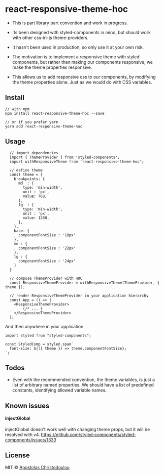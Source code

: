 # react-responsive-theme-hoc
- This is part library part convention and work in progress.

- Its been designed with styled-components in mind, but should work with other css-in-js theme-providers.

- It hasn't been used in production, so only use it at your own risk.

- The motivation is to implement a responsive theme with styled components, but rather than making our components responsive, we make the theme properties responsive.

- This allows us to add responsive css to our components, by modifying the theme properties alone. Just as we would do with CSS variables.

## Install

```
// with npm
npm install react-responsive-theme-hoc --save

// or if you prefer yarn
yarn add react-responsive-theme-hoc
```

## Usage

```
  // import dependencies
  import { ThemeProvider } from 'styled-components';
  import withResponsiveTheme from 'react-responsive-theme-hoc';

  // define theme
  const theme = {
    breakpoints: {
      md  : {
        type: 'min-width',
        unit : 'px',
        value: 768,
      },
      lg  : {
        type: 'min-width',
        unit : 'px',
        value: 1280,
      },
    },
    base: {
      componentFontSize : '18px'
    },
    md : {
      componentFontSize : '22px'
    },
    lg : {
      componentFontSize : '24px'
    }
  }

  // compose ThemeProvider with HOC
  const ResponsiveThemeProvider = withResponsiveTheme(ThemeProvider, { theme });

  // render ResponsiveThemeProvider in your application hierarchy
  const App = () => (
    <ResponsiveThemeProvider>
        {/* ... }
    </ResponsiveThemeProvider>
  );
```

And then anywhere in your application
```
import styled from "styled-components";

const StyledComp = styled.span`
  font-size: ${({ theme }) => theme.componentFontSize};
`;
```

## Todos
- Even with the recommended convention, the theme variables, is just a list of arbitrary named properties. We should have a list of predefined constants, identifying allowed variable names.

## Known issues

#### injectGlobal
injectGlobal doesn't work well with changing theme props, but it will be resolved with v4.
https://github.com/styled-components/styled-components/issues/1333


## License
MIT © [Apostolos Christodoulou](https://github.com/tol-is)
